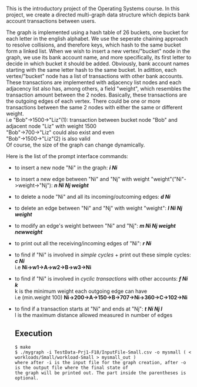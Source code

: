 
This is the introductory project of the Operating Systems course. In this project, we create a directed multi-graph data 
structure which depicts bank account transactions between users.

The graph is implemented using a hash table of 26 buckets, one bucket for each letter in the english alphabet. We use the 
seperate chaining approach to resolve collisions, and therefore keys, which hash to the same bucket form a linked list. When 
we wish to insert a new vertex/"bucket" node in the graph, we use its bank account name, and more specifically, its first
letter to decide in which bucket it should be added. Obviously, bank account names starting with the same letter hash to the 
same bucket. In adittion, each vertex/"bucket" node has a list of transactions with other bank accounts. These transactions 
are implemented with adjacency list nodes and each adjacency list also has, among others, a field "weight", which resembles 
the transaction amount between the 2 nodes. Basically, these transactions are the outgoing edges of each vertex. There could be 
one or more transactions between the same 2 nodes with either the same or different weight.  
i.e "Bob"->1500->"Liz"(1): transaction between bucket node "Bob" and adjacent node "Liz" with weight 1500  
    "Bob"->700->"Liz" could also exist and even  
    "Bob"->1500->"Liz"(2) is also valid  
Of course, the size of the graph can change dynamically.

Here is the list of the prompt interface commands:

- to insert a new node "Ni" in the graph: ***i Ni***

- to insert a new edge between "Ni" and "Nj" with weight "weight"("Ni"->weight->"Nj"): ***n Ni Nj weight***

- to delete a node "Ni" and all its incoming/outcoming edges: ***d Ni***

- to delete an edge between "Ni" and "Nj" with weight "weight": ***l Ni Nj weight***

- to modify an edge's weight between "Ni" and "Nj": ***m Ni Nj weight newweight***

- to print out all the receiving/incoming edges of "Ni": ***r Ni***

- to find if "Ni" is involved in *simple cycles* + print out these simple cycles: ***c Ni***  
  i.e   **Ni->w1->A->w2->B->w3->Ni**

- to find if "Ni" is involved in *cyclic transactions* with other accounts: ***f Ni k***  
  k is the minimum weight each outgoing edge can have  
  i.e   (min.weight 100)  **Ni->200->A->150->B->707->Ni->360->C->102->Ni**
  
- to find if a transaction starts at "Ni" and ends at "Nj": ***t Ni Nj l***  
  l is the maximum distance allowed measured in number of edges
  
  ## Execution  
  ```
  $ make
  $ ./mygraph -i TestData-Prj1-F18/InputFile-Small.csv -o mysmall ( < workloads/Small/workload-Small > mysmall_out )  
  where after -i is the input file for the graph creation, after -o is the output file where the final state of 
  the graph will be printed out. The part inside the parentheses is optional.
  
  ```
